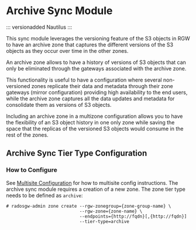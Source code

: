 # Archive Sync Module

::: versionadded
Nautilus
:::

This sync module leverages the versioning feature of the S3 objects in
RGW to have an archive zone that captures the different versions of the
S3 objects as they occur over time in the other zones.

An archive zone allows to have a history of versions of S3 objects that
can only be eliminated through the gateways associated with the archive
zone.

This functionality is useful to have a configuration where several
non-versioned zones replicate their data and metadata through their zone
gateways (mirror configuration) providing high availability to the end
users, while the archive zone captures all the data updates and metadata
for consolidate them as versions of S3 objects.

Including an archive zone in a multizone configuration allows you to
have the flexibility of an S3 object history in one only zone while
saving the space that the replicas of the versioned S3 objects would
consume in the rest of the zones.

## Archive Sync Tier Type Configuration

### How to Configure

See [Multisite Configuration](../multisite) for how to multisite config
instructions. The archive sync module requires a creation of a new zone.
The zone tier type needs to be defined as `archive`:

    # radosgw-admin zone create --rgw-zonegroup={zone-group-name} \
                                --rgw-zone={zone-name} \
                                --endpoints={http://fqdn}[,{http://fqdn}]
                                --tier-type=archive
